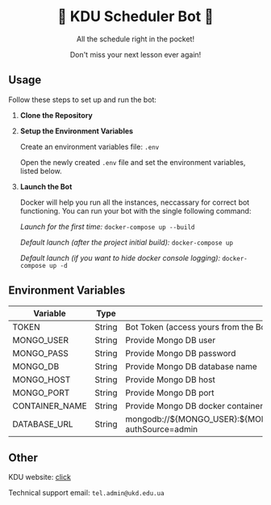 <h1 align="center">🤖 KDU Scheduler Bot 🤖</h1>

<p align="center">All the schedule right in the pocket!</p>
<p align="center">Don't miss your next lesson ever again!</p>

## Usage

Follow these steps to set up and run the bot:

1. **Clone the Repository**
2. **Setup the Environment Variables**
    
    Create an environment variables file: ```.env```
   
    Open the newly created `.env` file and set the environment variables, listed below.

4. **Launch the Bot**
    
    Docker will help you run all the instances, neccassary for correct bot functioning.
    You can run your bot with the single following command:

    <i>Launch for the first time:</i>
    ```docker-compose up --build```

    <i>Default launch (after the project initial build):</i>
    ```docker-compose up```

    <i>Default launch (if you want to hide docker console logging):</i>
    ```docker-compose up -d```

## Environment Variables

<table>
<thead>
  <tr>
    <th>Variable</th>
    <th>Type</th>
    <th>Description</th>
  </tr>
</thead>
<tbody>
  <tr>
    <td>TOKEN</td>
    <td>String</td>
    <td>Bot Token (access yours from the BotFather telegram bot)</td>
  </tr>
  <tr>
    <td>MONGO_USER</td>
    <td>String</td>
    <td>Provide Mongo DB user</td>
  </tr>
  <tr>
    <td>MONGO_PASS</td>
    <td>String</td>
    <td>Provide Mongo DB password</td>
  </tr>
  <tr>
    <td>MONGO_DB</td>
    <td>String</td>
    <td>Provide Mongo DB database name</td>
  </tr>
  <tr>
    <td>MONGO_HOST</td>
    <td>String</td>
    <td>Provide Mongo DB host</td>
  </tr>
  <tr>
    <td>MONGO_PORT</td>
    <td>String</td>
    <td>Provide Mongo DB port</td>
  </tr>
  <tr>
    <td>CONTAINER_NAME</td>
    <td>String</td>
    <td>Provide Mongo DB docker container name</td>
  </tr>
  <tr>
    <td>DATABASE_URL</td>
    <td>String</td>
    <td>
      mongodb://${MONGO_USER}:${MONGO_PASS}@mongodb:${MONGO_PORT}/${MONGO_DB}?authSource=admin
    </td>
  </tr>
  </tr>
</tbody>
</table>

## Other

<p>KDU website: <a href="http://195.162.83.28/cgi-bin/timetable.cgi?n=700">click</a></p>
<p>Technical support email: <code>tel.admin@ukd.edu.ua</p></code>
